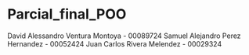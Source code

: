 # Parcial_final_POO
David Alessandro Ventura Montoya - 00089724
Samuel Alejandro Perez Hernandez - 00052424
Juan Carlos Rivera Melendez - 00029324
